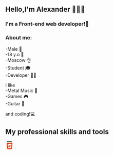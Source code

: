 ## Hello,I'm Alexander 👨‍💻👋
### I'm a Front-end web developer!🤩

### About me:<br/>
-Male 🧔<br/>
-18 y.o 👴 <br/>
-Moscow 👌<br/>
-Student 🎓<br/>
-Developer 🧑‍💻<br/>

I like <br/>
-Metal Music 🤘<br/>
-Games 🎮<br/>
-Guitar 🎸<br/>

and coding!:computer:


## My professional skills and tools<br/>
<img align="left" alt="HTML$" width="26px" src="https://raw.githubusercontent.com/github/explore/80688e429a7d4ef2fca1e82350fe8e3517d3494d/topics/html/html.png"/>




